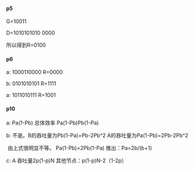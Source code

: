 #### p5

G=10011

D=1010101010 0000

所以得到R=0100

#### p6

a:  1000110000   R=0000

b:  0101010101   R=1111

a:  1011010111   R=1001

#### p10

a:   Pa(1-Pb) 		总体效率 Pa(1-Pb)Pb(1-Pa)

b: 不是。B的吞吐量为Pb(1-Pa)=Pb-2Pb^2   A的吞吐量为Pa(1-Pb)=2Pb-2Pb^2

​		由上式很明显不等。 Pa(1-Pb)=2Pb(1-Pa)   推出：Pa=2b/(b+1)

c:  A 吞吐量2p(1-p)N  其他节点：p(1-p)N-2（1-2p）



